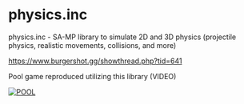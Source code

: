 # physics.inc
physics.inc - SA-MP library to simulate 2D and 3D physics (projectile physics, realistic movements, collisions, and more)


https://www.burgershot.gg/showthread.php?tid=641



Pool game reproduced utilizing this library (VIDEO)

[![POOL](https://img.youtube.com/vi/yOtlNQvgJ6Q/0.jpg)](https://www.youtube.com/watch?v=yOtlNQvgJ6Q)
